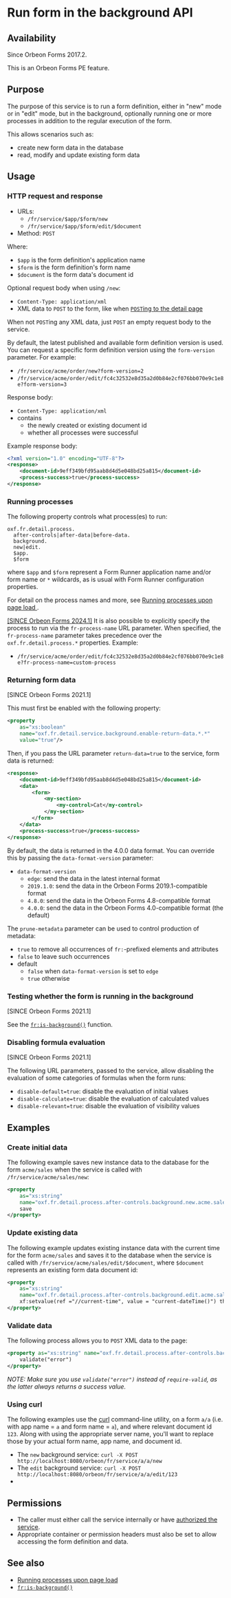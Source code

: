 # Run form in the background API

## Availability

Since Orbeon Forms 2017.2.

This is an Orbeon Forms PE feature.

## Purpose

The purpose of this service is to run a form definition, either in "new" mode or in "edit" mode, but in the background,
optionally running one or more processes in addition to the regular execution of the form.

This allows scenarios such as:

- create new form data in the database
- read, modify and update existing form data 

## Usage

### HTTP request and response

- URLs:
    - `/fr/service/$app/$form/new`
    - `/fr/service/$app/$form/edit/$document`
- Method: `POST`

Where:

- `$app` is the form definition's application name
- `$form` is the form definition's form name
- `$document` is the form data's document id

Optional request body when using `/new`:

- `Content-Type: application/xml`
- XML data to `POST` to the form, like when [`POST`ing to the detail page](/configuration/properties/form-runner-detail-page.md#initial-data-posted-to-the-new-form-page)

When not `POST`ing any XML data, just `POST` an empty request body to the service.

By default, the latest published and available form definition version is used. You can request a specific form definition version using the `form-version` parameter. For example:

- `/fr/service/acme/order/new?form-version=2`
- `/fr/service/acme/order/edit/fc4c32532e8d35a2d0b84e2cf076bb070e9c1e8e?form-version=3`

Response body:

- `Content-Type: application/xml`
- contains
    - the newly created or existing document id
    - whether all processes were successful

Example response body:

```xml
<?xml version="1.0" encoding="UTF-8"?>
<response>
    <document-id>9eff349bfd95aab8d4d5e048bd25a815</document-id>
    <process-success>true</process-success>
</response>
```

### Running processes

The following property controls what process(es) to run:

```
oxf.fr.detail.process.
  after-controls|after-data|before-data.
  background.
  new|edit.
  $app.
  $form
```

where `$app` and `$form` represent a Form Runner application name and/or form name or `*` wildcards, as is usual with Form Runner configuration properties.
    
For detail on the process names and more, see [Running processes upon page load
](../../../configuration/properties/form-runner-detail-page.md#running-processes-upon-page-load).

[\[SINCE Orbeon Forms 2024.1\]](/release-notes/orbeon-forms-2024.1.md) It is also possible to explicitly specify the process to run via the `fr-process-name` URL parameter. When specified, the `fr-process-name` parameter takes precedence over the `oxf.fr.detail.process.*` properties. Example:

- `/fr/service/acme/order/edit/fc4c32532e8d35a2d0b84e2cf076bb070e9c1e8e?fr-process-name=custom-process`

### Returning form data

[SINCE Orbeon Forms 2021.1]

This must first be enabled with the following property:

```xml
<property 
    as="xs:boolean"
    name="oxf.fr.detail.service.background.enable-return-data.*.*" 
    value="true"/>
```

Then, if you pass the URL parameter `return-data=true` to the service, form data is returned:

```xml
<response>
    <document-id>9eff349bfd95aab8d4d5e048bd25a815</document-id>
    <data>
        <form>
            <my-section>
                <my-control>Cat</my-control>
            </my-section>
        </form>
    </data>
    <process-success>true</process-success>
</response>
```

By default, the data is returned in the 4.0.0 data format. You can override this by passing the `data-format-version` parameter:

- `data-format-version`
    - `edge`: send the data in the latest internal format
    - `2019.1.0`: send the data in the Orbeon Forms 2019.1-compatible format
    - `4.8.0`: send the data in the Orbeon Forms 4.8-compatible format
    - `4.0.0`: send the data in the Orbeon Forms 4.0-compatible format (the default)

The `prune-metadata` parameter can be used to control production of metadata:

- `true` to remove all occurrences of `fr:`-prefixed elements and attributes
- `false` to leave such occurrences
- default
    - `false` when `data-format-version` is set to `edge`
    - `true` otherwise

### Testing whether the form is running in the background

[SINCE Orbeon Forms 2021.1]

See the [`fr:is-background()`](/xforms/xpath/extension-form-runner.md#fr-is-background) function.

### Disabling formula evaluation

[SINCE Orbeon Forms 2021.1]

The following URL parameters, passed to the service, allow disabling the evaluation of some categories of formulas when the form runs:

- `disable-default=true`: disable the evaluation of initial values 
- `disable-calculate=true`: disable the evaluation of calculated values
- `disable-relevant=true`: disable the evaluation of visibility values

## Examples

### Create initial data

The following example saves new instance data to the database for the form `acme/sales` when the service is called with `/fr/service/acme/sales/new`:

```xml
<property 
    as="xs:string" 
    name="oxf.fr.detail.process.after-controls.background.new.acme.sales">
    save
</property>
```

### Update existing data

The following example updates existing instance data with the current time for the form `acme/sales` and saves it to the database when the service is called with `/fr/service/acme/sales/edit/$document`, where `$document` represents an existing form data document id:

```xml
<property 
    as="xs:string" 
    name="oxf.fr.detail.process.after-controls.background.edit.acme.sales">
    xf:setvalue(ref ="//current-time", value = "current-dateTime()") then save
</property>
```

### Validate data

The following process allows you to `POST` XML data to the page:

```xml
<property as="xs:string" name="oxf.fr.detail.process.after-controls.background.new.*.*">
    validate("error")
</property>
```

*NOTE: Make sure you use `validate("error")` instead of `require-valid`, as the latter always returns a success value.* 

### Using curl

The following examples use the [curl](https://curl.haxx.se/) command-line utility, on a form `a/a` (i.e. with app name = `a` and form name = `a`), and where relevant document id `123`. Along with using the appropriate server name, you'll want to replace those by your actual form name, app name, and document id.

- The `new` background service: `curl -X POST http://localhost:8080/orbeon/fr/service/a/a/new`
- The `edit` background service: `curl -X POST http://localhost:8080/orbeon/fr/service/a/a/edit/123`
- 

## Permissions

- The caller must either call the service internally or have [authorized the service](/xml-platform/controller/authorization-of-pages-and-services.md).
- Appropriate container or permission headers must also be set to allow accessing the form definition and data.  

## See also 

- [Running processes upon page load](/configuration/properties/form-runner-detail-page.md#running-processes-upon-page-load)
- [`fr:is-background()`](/xforms/xpath/extension-form-runner.md#fr-is-background)
